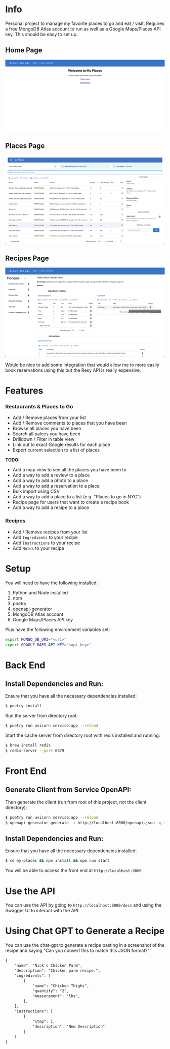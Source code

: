 # Info

Personal project to manage my favorite places to go and eat / visit. Requires a free MongoDB Atlas account to run
as well as a Google Maps/Places API key. This should be easy to set up. 

## Home Page
![data/home_page.png](data/home_page.png)

## Places Page
![data/places_page.png](data/places_page.png)

## Recipes Page
![data/recipes_page.png](data/recipes_page.png)


Would be nice to add some integration that would allow me to more easily book reservations using this but the Resy API is really expensive.

# Features

### Restaurants & Places to Go

- Add / Remove places from your list
- Add / Remove comments to places that you have been
- Browse all places you have been
- Search all palces you have been
- Drilldown / Filter in table view
- Link out to exact Google results for each place
- Export current selection to a list of places

**TODO:**
- Add a map view to see all the places you have been to
- Add a way to add a review to a place
- Add a way to add a photo to a place
- Add a way to add a reservation to a place
- Bulk import using CSV 
- Add a way to add a place to a list (e.g. "Places to go in NYC")
- Recipe page for users that want to create a recipe book
- Add a way to add a recipe to a place

### Recipes

- Add / Remove recipes from your list
- Add `Ingredients` to your recipe
- Add `Instructions` to your recipe
- Add `Notes` to your recipe

# Setup

You will need to have the following installed:
1. Python and Node installed 
3. npm
4. poetry
5. openapi-generator
6. MongoDB Atlas account
7. Google Maps/Places API key

Plus have the following environment variables set:
```bash
export MONGO_DB_URI="<uri>"
export GOOGLE_MAPS_API_KEY="<api_key>"
```

# Back End

## Install Dependencies and Run:

Ensure that you have all the necessary dependencies installed:
```bash
$ poetry install
```

Run the server from directory root:
```bash
$ poetry run uvicorn service:app --reload
```

Start the cache server from directory root with redis installed and running:
```bash
$ brew install redis
$ redis-server --port 6379
```

# Front End

## Generate Client from Service OpenAPI:

Then generate the client (run from root of this project, not the client directory):
```bash
$ poetry run uvicorn service:app --reload
$ openapi-generator generate -i http://localhost:8000/openapi.json -g typescript-fetch -o my-places/src/api
```

## Install Dependencies and Run:

Ensure that you have all the necessary dependencies installed:
```bash
$ cd my-places && npm install && npm run start
```

You will be able to access the front end at `http://localhost:3000`

# Use the API

You can use the API by going to `http://localhost:8000/docs` and using the Swagger UI to interact with the API.

# Using Chat GPT to Generate a Recipe

You can use the chat-gpt to generate a recipe pasting in a screenshot of the recipe and saying "Can you convert this to match this JSON format?" 
```
{
    "name": "Nick's Chicken Parm",
    "description": "Chicken parm recipe.",
    "ingredients": [
        {
            "name": "Chicken Thighs",
            "quantity": "2",
            "measurement": "lbs",
        },
    ],
    "instructions": [
        {
            "step": 1,
            "description": "New Description"
        }
    ]
}
```